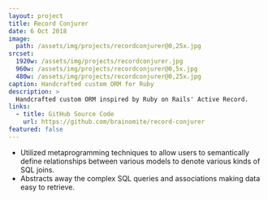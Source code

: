 ```yaml
---
layout: project
title: Record Conjurer
date: 6 Oct 2018
image:
  path: /assets/img/projects/recordconjurer@0,25x.jpg
srcset:
  1920w: /assets/img/projects/recordconjurer.jpg
  960w: /assets/img/projects/recordconjurer@0,5x.jpg
  480w: /assets/img/projects/recordconjurer@0,25x.jpg
caption: Handcrafted custom ORM for Ruby
description: >
  Handcrafted custom ORM inspired by Ruby on Rails' Active Record.
links:
  - title: GitHub Source Code
    url: https://github.com/brainomite/record-conjurer
featured: false
---
```


* Utilized metaprogramming techniques to allow users to semantically define relationships between various models to denote various kinds of SQL joins.
* Abstracts away the complex SQL queries and associations making data easy to retrieve.

